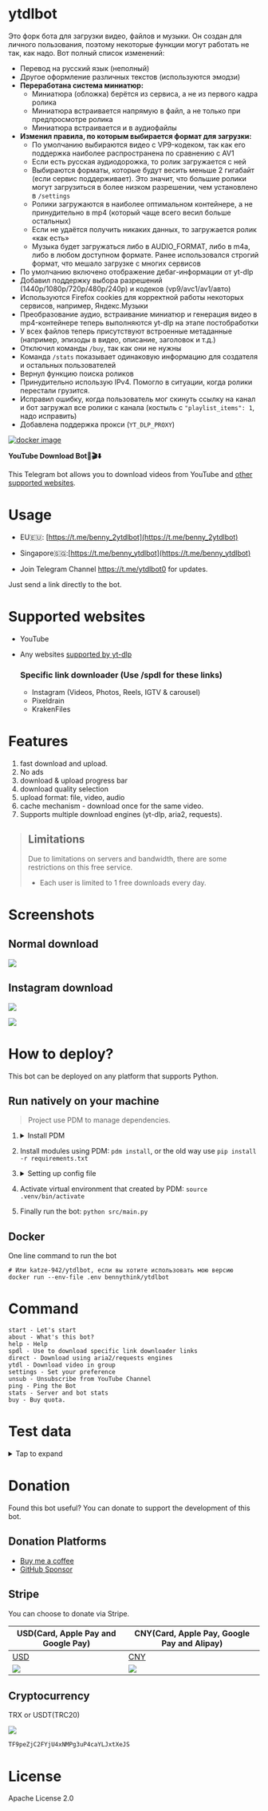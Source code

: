 # ytdlbot

Это форк бота для загрузки видео, файлов и музыки. Он создан для личного пользования, поэтому некоторые функции могут работать не так, как надо. Вот полный список изменений:

- Перевод на русский язык (неполный)
- Другое оформление различных текстов (используются эмодзи)
- **Переработана система миниатюр:**
  - Миниатюра (обложка) берётся из сервиса, а не из первого кадра ролика
  - Миниатюра встраивается напрямую в файл, а не только при предпросмотре ролика
  - Миниатюра встраивается и в аудиофайлы
- **Изменил правила, по которым выбирается формат для загрузки:**
  - По умолчанию выбираются видео с VP9-кодеком, так как его поддержка наиболее распространена по сравнению с AV1
  - Если есть русская аудиодорожка, то ролик загружается с ней
  - Выбираются форматы, которые будут весить меньше 2 гигабайт (если сервис поддерживает). Это значит, что большие ролики могут загрузиться в более низком разрешении, чем установлено в `/settings`
  - Ролики загружаются в наиболее оптимальном контейнере, а не принудительно в mp4 (который чаще всего весил больше остальных)
  - Если не удаётся получить никаких данных, то загружается ролик «как есть»
  - Музыка будет загружаться либо в AUDIO_FORMAT, либо в m4a, либо в любом доступном формате. Ранее использовался строгий формат, что мешало загрузке с многих сервисов
- По умолчанию включено отображение дебаг-информации от yt-dlp
- Добавил поддержку выбора разрешений (1440p/1080p/720p/480p/240p) и кодеков (vp9/avc1/av1/авто)
- Используются Firefox cookies для корректной работы некоторых сервисов, например, Яндекс.Музыки
- Преобразование аудио, встраивание миниатюр и генерация видео в mp4-контейнере теперь выполняются yt-dlp на этапе постобработки
- У всех файлов теперь присутствуют встроенные метаданные (например, эпизоды в видео, описание, заголовок и т.д.)
- Отключил команды `/buy`, так как они не нужны
- Команда `/stats` показывает одинаковую информацию для создателя и остальных пользователей
- Вернул функцию поиска роликов
- Принудительно использую IPv4. Помогло в ситуации, когда ролики перестали грузится.
- Исправил ошибку, когда пользователь мог скинуть ссылку на канал и бот загружал все ролики с канала (костыль с `"playlist_items": 1`, надо исправить)
- Добавлена поддержка прокси (`YT_DLP_PROXY`)

[![docker image](https://github.com/katze-942/ytdlbot/actions/workflows/builder.yaml/badge.svg)](https://github.com/katze-942/ytdlbot/actions/workflows/builder.yaml)

**YouTube Download Bot🚀🎬⬇️**

This Telegram bot allows you to download videos from YouTube and [other supported websites](#supported-websites).

# Usage

* EU🇪🇺: [https://t.me/benny_2ytdlbot](https://t.me/benny_2ytdlbot)
* Singapore🇸🇬:[https://t.me/benny_ytdlbot](https://t.me/benny_ytdlbot)

* Join Telegram Channel https://t.me/ytdlbot0 for updates.

Just send a link directly to the bot.

# Supported websites

* YouTube
* Any websites [supported by yt-dlp](https://github.com/yt-dlp/yt-dlp/blob/master/supportedsites.md)

  ### Specific link downloader (Use /spdl for these links)
    * Instagram (Videos, Photos, Reels, IGTV & carousel)
    * Pixeldrain
    * KrakenFiles

# Features

1. fast download and upload.
2. No ads
3. download & upload progress bar
4. download quality selection
5. upload format: file, video, audio
6. cache mechanism - download once for the same video.
7. Supports multiple download engines (yt-dlp, aria2, requests).

> ## Limitations
> Due to limitations on servers and bandwidth, there are some restrictions on this free service.
> * Each user is limited to 1 free downloads every day.

# Screenshots

## Normal download

![](assets/1.jpeg)

## Instagram download

![](assets/instagram.png)

![](assets/2.jpeg)

# How to deploy?

This bot can be deployed on any platform that supports Python.

## Run natively on your machine

> Project use PDM to manage dependencies.

1. <details>
    <summary>Install PDM</summary>

    You can install using pip: `pip install --user pdm`
    or for detailed instructions: [Official Docs](https://pdm-project.org/en/latest/#installation)
  
   </details>

2. Install modules using PDM: `pdm install`, or the old way use `pip install -r requirements.txt`

3. <details>
    <summary>Setting up config file</summary>

    ```
    cp .env.example .env
    ```
    
    Fill the fields in `.env`. For more information, see the comments in the `.env.example` file.

    **- Required Fields**
    - `WORKERS`: Number of workers (default is 100)
    - `APP_ID`: Telegram app ID
    - `APP_HASH`: Telegram app hash
    - `BOT_TOKEN`: Your telegram bot token
    - `OWNER`: Owner ID (separate by `,`)
    - `AUTHORIZED_USER`: List of authorized users ids, (separate by `,`)
    - `DB_DSN`: Your database URL (mysql+pymysql://user:pass@mysql/dbname) or SQLite (sqlite:///db.sqlite)
    - `REDIS_HOST`: Redis host

    **- Optional Fields**
    - `ENABLE_FFMPEG`: Enable FFMPEG for video processing (True/False)
    - `AUDIO_FORMAT`: Desired audio format (e.g.:- mp3, wav)
    - `ENABLE_ARIA2`: Enable Aria2 for downloads (True/False)
    - `RCLONE_PATH`: Path to Rclone executable
    - `ENABLE_VIP`: Enable VIP features (True/False)
    - `PROVIDER_TOKEN`: Payment provider token from Stripe
    - `FREE_DOWNLOAD`: Free downloads allowed per user
    - `RATE_LIMIT`: Rate limit for requests
    - `TMPFILE_PATH`: Path for temporary/download files (ensure the directory exists and is writable)
    - `TG_NORMAL_MAX_SIZE`: Maximum size for Telegram uploads in MB
    - `CAPTION_URL_LENGTH_LIMIT`: Maximum URL length in captions
    - `POTOKEN`: Your PO Token.  [PO-Token-Guide](https://github.com/yt-dlp/yt-dlp/wiki/PO-Token-Guide)
    - `BROWSERS`: Browser to handle 'cookies from browser', i.e. firefox
  </details>

4. Activate virtual environment that created by PDM: `source .venv/bin/activate`

5. Finally run the bot: `python src/main.py`

## Docker

One line command to run the bot

```shell
# Или katze-942/ytdlbot, если вы хотите использовать мою версию
docker run --env-file .env bennythink/ytdlbot
```

# Command

```
start - Let's start
about - What's this bot?
help - Help
spdl - Use to download specific link downloader links
direct - Download using aria2/requests engines
ytdl - Download video in group
settings - Set your preference
unsub - Unsubscribe from YouTube Channel
ping - Ping the Bot
stats - Server and bot stats
buy - Buy quota.
```

# Test data

<details><summary>Tap to expand</summary>

## Test video

https://www.youtube.com/watch?v=V3RtA-1b_2E

## Test Playlist

https://www.youtube.com/playlist?list=PL1Hdq7xjQCJxQnGc05gS4wzHWccvEJy0w

## Test twitter

https://twitter.com/nitori_sayaka/status/1526199729864200192
https://twitter.com/BennyThinks/status/1475836588542341124

## Test instagram

* single image: https://www.instagram.com/p/CXpxSyOrWCA/
* single video: https://www.instagram.com/p/Cah_7gnDVUW/
* reels: https://www.instagram.com/p/C0ozGsjtY0W/
* image carousel: https://www.instagram.com/p/C0ozPQ5o536/
* video and image carousel: https://www.instagram.com/p/C0ozhsVo-m8/

## Test Pixeldrain

https://pixeldrain.com/u/765ijw9i

## Test KrakenFiles

https://krakenfiles.com/view/oqmSTF0T5t/file.html

</details>

# Donation

Found this bot useful? You can donate to support the development of this bot.

## Donation Platforms

* [Buy me a coffee](https://www.buymeacoffee.com/bennythink)
* [GitHub Sponsor](https://github.com/sponsors/BennyThink)

## Stripe

You can choose to donate via Stripe.

| USD(Card, Apple Pay and Google Pay)              | CNY(Card, Apple Pay, Google Pay and Alipay)      |
|--------------------------------------------------|--------------------------------------------------|
| [USD](https://buy.stripe.com/cN203sdZB98RevC3cd) | [CNY](https://buy.stripe.com/dR67vU4p13Ox73a6oq) |
| ![](assets/USD.png)                              | ![](assets/CNY.png)                              |

## Cryptocurrency

TRX or USDT(TRC20)

![](assets/tron.png)

```
TF9peZjC2FYjU4xNMPg3uP4caYLJxtXeJS
```

# License

Apache License 2.0

